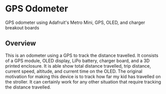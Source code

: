 # GPS Odometer
GPS odometer using Adafruit's Metro Mini, GPS, OLED, and charger breakout boards

## Overview
This is an odometer using a GPS to track the distance travelled. It consists of a GPS module, OLED display, LiPo battery, charger board, and a 3D printed enclosure. It is able show total distance travelled, trip distance, current speed, altitude, and current time on the OLED. The original motivation for making this device is to track how far my kid has travelled on the stroller. It can certainly work for any other situation that require tracking the distance travelled.

